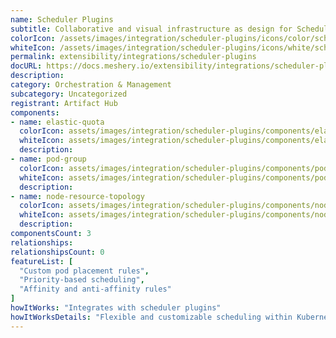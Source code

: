 ```yaml
---
name: Scheduler Plugins
subtitle: Collaborative and visual infrastructure as design for Scheduler Plugins
colorIcon: /assets/images/integration/scheduler-plugins/icons/color/scheduler-plugins-color.svg
whiteIcon: /assets/images/integration/scheduler-plugins/icons/white/scheduler-plugins-white.svg
permalink: extensibility/integrations/scheduler-plugins
docURL: https://docs.meshery.io/extensibility/integrations/scheduler-plugins
description: 
category: Orchestration & Management
subcategory: Uncategorized
registrant: Artifact Hub
components: 
- name: elastic-quota
  colorIcon: assets/images/integration/scheduler-plugins/components/elastic-quota/icons/color/elastic-quota-color.svg
  whiteIcon: assets/images/integration/scheduler-plugins/components/elastic-quota/icons/white/elastic-quota-white.svg
  description: 
- name: pod-group
  colorIcon: assets/images/integration/scheduler-plugins/components/pod-group/icons/color/pod-group-color.svg
  whiteIcon: assets/images/integration/scheduler-plugins/components/pod-group/icons/white/pod-group-white.svg
  description: 
- name: node-resource-topology
  colorIcon: assets/images/integration/scheduler-plugins/components/node-resource-topology/icons/color/node-resource-topology-color.svg
  whiteIcon: assets/images/integration/scheduler-plugins/components/node-resource-topology/icons/white/node-resource-topology-white.svg
  description: 
componentsCount: 3
relationships: 
relationshipsCount: 0
featureList: [
  "Custom pod placement rules",
  "Priority-based scheduling",
  "Affinity and anti-affinity rules"
]
howItWorks: "Integrates with scheduler plugins"
howItWorksDetails: "Flexible and customizable scheduling within Kubernetes"
---
```

